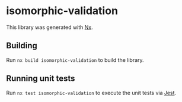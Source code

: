 # isomorphic-validation

This library was generated with [Nx](https://nx.dev).

## Building

Run `nx build isomorphic-validation` to build the library.

## Running unit tests

Run `nx test isomorphic-validation` to execute the unit tests via [Jest](https://jestjs.io).
